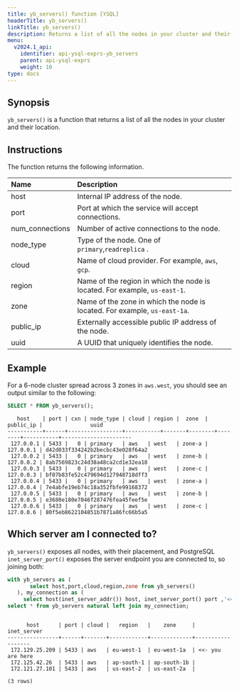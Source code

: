 ```yaml
---
title: yb_servers() function [YSQL]
headerTitle: yb_servers()
linkTitle: yb_servers()
description: Returns a list of all the nodes in your cluster and their location.
menu:
  v2024.1_api:
    identifier: api-ysql-exprs-yb_servers
    parent: api-ysql-exprs
    weight: 10
type: docs
---
```


## Synopsis

`yb_servers()` is a function that returns a list of all the nodes in your cluster and their location.

## Instructions

The function returns the following information.

|      Name       |                            Description                            |
| :-------------- | :---------------------------------------------------------------- |
|            host | Internal IP address of the node.                                   |
|            port | Port at which the service will accept connections.                 |
| num_connections | Number of active connections to the node.                         |
|       node_type | Type of the node. One of `primary`,`readreplica` .               |
|           cloud | Name of cloud provider. For example, `aws`, `gcp`.                    |
|          region | Name of the region in which the node is located. For example, `us-east-1`. |
|            zone | Name of the zone in which the node is located. For example, `us-east-1a`.  |
|       public_ip | Externally accessible public IP address of the node.              |
|            uuid | A UUID that uniquely identifies the node.                          |

## Example

For a 6-node cluster spread across 3 zones in `aws.west`, you should see an output similar to the following:

```sql
SELECT * FROM yb_servers();
```

```output
   host    | port | cxn | node_type | cloud | region |  zone  | public_ip |               uuid
-----------+------+-----------------+-----------+-------+--------+--------+-----------+----------------------
 127.0.0.1 | 5433 |   0 | primary   | aws   | west   | zone-a | 127.0.0.1 | d42d033f334242b2becbc43e028f64a2
 127.0.0.2 | 5433 |   0 | primary   | aws   | west   | zone-b | 127.0.0.2 | 8ab7569823c24d38a48ca2cd1e32ea18
 127.0.0.3 | 5433 |   0 | primary   | aws   | west   | zone-c | 127.0.0.3 | bf07b83fe52c479694d127948718dff3
 127.0.0.4 | 5433 |   0 | primary   | aws   | west   | zone-a | 127.0.0.4 | 7e4abfe19eb74c18a352fbfe99168372
 127.0.0.5 | 5433 |   0 | primary   | aws   | west   | zone-b | 127.0.0.5 | e3680e180e7046f287476fea45feef5e
 127.0.0.6 | 5433 |   0 | primary   | aws   | west   | zone-c | 127.0.0.6 | 80f5eb8622104851b7871a86fc66b5a5
```

## Which server am I connected to?

`yb_servers()` exposes all nodes, with their placement, and PostgreSQL `inet_server_port()` exposes the server endpoint you are connected to, so joining both:

```sql
with yb_servers as (
       select host,port,cloud,region,zone from yb_servers()
   ), my_connection as (
     select host(inet_server_addr()) host, inet_server_port() port ,'<<- you are here' as inet_server)
select * from yb_servers natural left join my_connection;
```

```output

      host      | port | cloud |   region   |    zone     |   inet_server
----------------+------+-------+------------+-------------+------------------
 172.129.25.209 | 5433 | aws   | eu-west-1  | eu-west-1a  | <<- you are here
 172.125.42.26  | 5433 | aws   | ap-south-1 | ap-south-1b |
 172.121.27.101 | 5433 | aws   | us-east-2  | us-east-2a  |

(3 rows)
```
